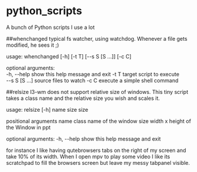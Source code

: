 # python_scripts
A bunch of Python scripts I use a lot

##whenchanged
typical fs watcher, using watchdog. Whenever a file gets modified, he sees it ;)

usage: whenchanged [-h] [-t T] [--s S [S ...]] [-c C]

optional arguments:       
  -h, --help     show this help message and exit
  -t T           target script to execute            
  --s S [S ...]  source files to watch
  -c C           execute a simple shell command   


##relsize
I3-wm does not support relative size of windows. This tiny script takes a 
class name and the relative size you wish and scales it.

usage: relsize [-h] name size size

positional arguments
  name        class name of the window 
  size        width x height of the Window in ppt 

optional arguments:
  -h, --help  show this help message and exit

for instance I like having qutebrowsers tabs on the right of my screen and take 10% of its width. When I open mpv to play some video I like its scratchpad to fill the browsers screen but leave my messy tabpanel visible.



